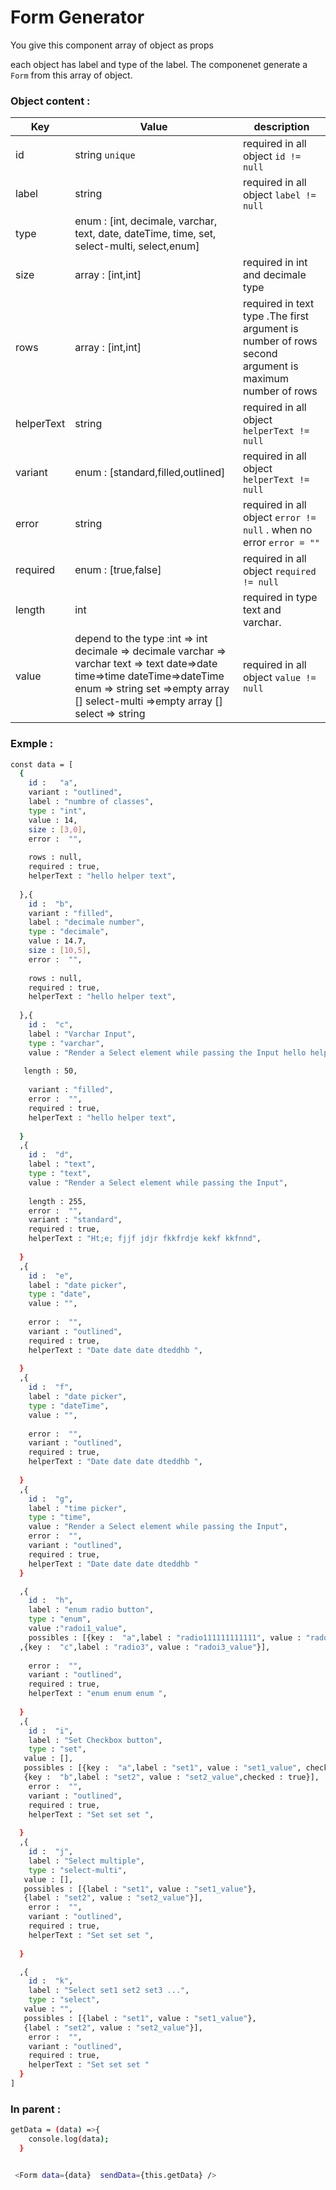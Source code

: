 # Form Generator

You give this component array of object as props <Form data={data} /> each object has label and type of the label. The componenet generate a ```Form``` from this array of object.

###  Object content : 

| Key | Value | description |
| ------ | ------ |  ------ |
| id | string ```unique``` | required in all object ```id != null```
| label | string  | required in all object ```label != null```
| type | enum : [int,   decimale,  varchar, text, date, dateTime, time, set, select-multi, select,enum] |
| size | array : [int,int] | required in int and decimale type |
| rows | array : [int,int] | required in text type .The first argument is number of rows second argument is maximum number of rows |
| helperText | string | required in all object ```helperText != null``` |
| variant | enum : [standard,filled,outlined] | required in all object ```helperText != null``` |
| error | string | required in all object ```error != null``` . when no error ```error = ""``` |
| required | enum : [true,false] | required in all object ```required != null``` |
| length | int | required in type text and varchar. |
| value | depend to the type :int => int decimale => decimale varchar => varchar text => text date=>date time=>time dateTime=>dateTime enum => string set =>empty array []  select-multi =>empty array [] select => string |required in all object ```value != null``` |


### Exmple : 
```sh 
const data = [
  {
    id :   "a",
    variant : "outlined",
    label : "numbre of classes",
    type : "int",
    value : 14,
    size : [3,0],
    error :  "",
    
    rows : null,
    required : true,
    helperText : "hello helper text",
    
  },{
    id :  "b",
    variant : "filled",
    label : "decimale number",
    type : "decimale",
    value : 14.7,
    size : [10,5],
    error :  "",
   
    rows : null,
    required : true,
    helperText : "hello helper text",
    
  },{
    id :  "c",
    label : "Varchar Input",
    type : "varchar",
    value : "Render a Select element while passing the Input hello helper text hello helper text",
    
   length : 50,
   
    variant : "filled",
    error :  "",
    required : true,
    helperText : "hello helper text",
   
  }
  ,{
    id :  "d",
    label : "text",
    type : "text",
    value : "Render a Select element while passing the Input",
    
    length : 255,
    error :  "",
    variant : "standard",
    required : true,
    helperText : "Ht;e; fjjf jdjr fkkfrdje kekf kkfnnd",
    
  }
  ,{
    id :  "e",
    label : "date picker",
    type : "date",
    value : "",
   
    error :  "",
    variant : "outlined",
    required : true,
    helperText : "Date date date dteddhb ",
    
  }
  ,{
    id :  "f",
    label : "date picker",
    type : "dateTime",
    value : "",
   
    error :  "",
    variant : "outlined",
    required : true,
    helperText : "Date date date dteddhb ",
   
  }
  ,{
    id :  "g",
    label : "time picker",
    type : "time",
    value : "Render a Select element while passing the Input",
    error :  "",
    variant : "outlined",
    required : true,
    helperText : "Date date date dteddhb "
  }

  ,{
    id :  "h",
    label : "enum radio button",
    type : "enum",
    value :"radoi1_value",
    possibles : [{key :  "a",label : "radio111111111111", value : "radoi1_value"},{key :  "b",label : "radio2", value : "radoi2_value"}
  ,{key :  "c",label : "radio3", value : "radoi3_value"}],
   
    error :  "",
    variant : "outlined",
    required : true,
    helperText : "enum enum enum ",
    
  }
  ,{
    id :  "i",
    label : "Set Checkbox button",
    type : "set",
   value : [],
   possibles : [{key :  "a",label : "set1", value : "set1_value", checked : false},
   {key :  "b",label : "set2", value : "set2_value",checked : true}],
    error :  "",
    variant : "outlined",
    required : true,
    helperText : "Set set set ",
   
  }
  ,{
    id :  "j",
    label : "Select multiple",
    type : "select-multi",
   value : [],
   possibles : [{label : "set1", value : "set1_value"},
   {label : "set2", value : "set2_value"}],
    error :  "",
    variant : "outlined",
    required : true,
    helperText : "Set set set ",
    
  }

  ,{
    id :  "k",
    label : "Select set1 set2 set3 ...",
    type : "select",
   value : "",
   possibles : [{label : "set1", value : "set1_value"},
   {label : "set2", value : "set2_value"}],
    error :  "",
    variant : "outlined",
    required : true,
    helperText : "Set set set "
  }
]
```


### In parent  :

```sh 
getData = (data) =>{
    console.log(data);
  }
  ```

```sh

 <Form data={data}  sendData={this.getData} />
 
 ```
 

